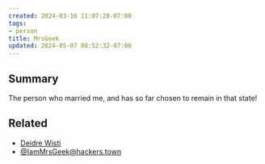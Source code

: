 ```yaml
---
created: 2024-03-16 11:07:28-07:00
tags:
- person
title: MrsGeek
updated: 2024-05-07 08:52:32-07:00
---
```


## Summary

The person who married me, and has so far chosen to remain in that state!

## Related

* [Deidre Wisti](https://deejwi.me)
* [@IamMrsGeek@hackers.town](https://hackers.town/@IamMrsGeek)
